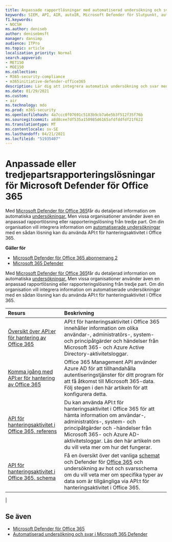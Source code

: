 ```yaml
---
title: Anpassade rapportlösningar med automatiserad undersökning och svar
keywords: SIEM, API, AIR, autoIR, Microsoft Defender för Slutpunkt, automatiserad undersökning, integrering, anpassad rapport
f1.keywords:
- NOCSH
ms.author: deniseb
author: denisebmsft
manager: dansimp
audience: ITPro
ms.topic: article
localization_priority: Normal
search.appverid:
- MET150
- MOE150
ms.collection:
- M365-security-compliance
- m365initiative-defender-office365
description: Lär dig att integrera automatisk undersökning och svar med en anpassad eller tredje parts rapporteringslösning.
ms.date: 01/29/2021
ms.custom:
- air
ms.technology: mdo
ms.prod: m365-security
ms.openlocfilehash: 4a7ccc0f07691c5183b9cb7a6e5b3f512f35f76b
ms.sourcegitcommit: a8d8cee7df535a150985d6165afdfddfdf21f622
ms.translationtype: MT
ms.contentlocale: sv-SE
ms.lasthandoff: 04/21/2021
ms.locfileid: "51935407"
---
```

# <a name="custom-or-third-party-reporting-solutions-for-microsoft-defender-for-office-365"></a>Anpassade eller tredjepartsrapporteringslösningar för Microsoft Defender för Office 365

Med [Microsoft Defender för Office 365](defender-for-office-365.md)får du detaljerad information om automatiska [undersökningar.](air-view-investigation-results.md) Men vissa organisationer använder även en anpassad rapportlösning eller rapporteringslösning från tredje part. Om din organisation vill integrera information om [automatiserade undersökningar](office-365-air.md) med en sådan lösning kan du använda API:t för hanteringsaktivitet i Office 365.

**Gäller för**
- [Microsoft Defender för Office 365 abonnemang 2](defender-for-office-365.md)
- [Microsoft 365 Defender](../defender/microsoft-365-defender.md)

Med [Microsoft Defender för Office 365](defender-for-office-365.md)får du detaljerad information om automatiska [undersökningar.](air-view-investigation-results.md) Men vissa organisationer använder även en anpassad rapportlösning eller rapporteringslösning från tredje part. Om din organisation vill integrera information om automatiserade undersökningar med en sådan lösning kan du använda API:t för hanteringsaktivitet i Office 365.

|Resurs|Beskrivning|
|:---|:---|
|[Översikt över API:er för hantering av Office 365](/office/office-365-management-api/office-365-management-apis-overview)|API:t för hanteringsaktivitet i Office 365 innehåller information om olika användar-, administratörs-, system- och principåtgärder och händelser från Microsoft 365- och Azure Active Directory-aktivitetsloggar.|
|[Komma igång med API:er för hantering av Office 365](/office/office-365-management-api/get-started-with-office-365-management-apis)|Office 365 Management API använder Azure AD för att tillhandahålla autentiseringstjänster för ditt program för att få åtkomst till Microsoft 365-data. Följ stegen i den här artikeln för att konfigurera detta.|
|[API för hanteringsaktivitet i Office 365, referens](/office/office-365-management-api/office-365-management-activity-api-reference)|Du kan använda API:t för hanteringsaktivitet i Office 365 för att hämta information om användar-, administratörs-, system- och principåtgärder och -händelser från Microsoft 365- och Azure AD-aktivitetsloggar. Läs den här artikeln om du vill veta mer om hur det fungerar.|
|[API för hanteringsaktivitet i Office 365. schema](/office/office-365-management-api/office-365-management-activity-api-schema)|Få en översikt över det vanliga [schemat](/office/office-365-management-api/office-365-management-activity-api-schema#common-schema) och Defender för [Office 365](/office/office-365-management-api/office-365-management-activity-api-schema#office-365-advanced-threat-protection-and-threat-investigation-and-response-schema) och undersökning av hot och svarsschema om du vill veta mer om specifika typer av data som är tillgängliga via API:t för hanteringsaktivitet i Office 365.|
|

## <a name="see-also"></a>Se även

- [Microsoft Defender för Office 365](defender-for-office-365.md)
- [Automatiserad undersökning och svar i Microsoft 365 Defender](/microsoft-365/security/defender/m365d-autoir)
